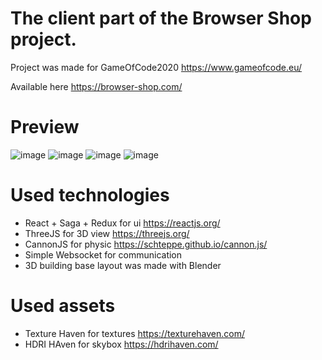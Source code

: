 # The client part of the Browser Shop project.
Project was made for GameOfCode2020 https://www.gameofcode.eu/

Available here https://browser-shop.com/

# Preview
![image](https://user-images.githubusercontent.com/13141660/95670926-c9e00f80-0b91-11eb-9054-bca141e3c598.png)
![image](https://user-images.githubusercontent.com/13141660/95670932-d82e2b80-0b91-11eb-9b84-fcebb2b2fbc6.png)
![image](https://user-images.githubusercontent.com/13141660/95670953-e8dea180-0b91-11eb-804e-1715bcc3588f.png)
![image](https://user-images.githubusercontent.com/13141660/95670964-f431cd00-0b91-11eb-8928-9725d8ece20f.png)

# Used technologies
- React + Saga + Redux for ui https://reactjs.org/
- ThreeJS for 3D view https://threejs.org/
- CannonJS for physic https://schteppe.github.io/cannon.js/
- Simple Websocket for communication
- 3D building base layout was made with Blender

# Used assets
- Texture Haven for textures https://texturehaven.com/
- HDRI HAven for skybox https://hdrihaven.com/

